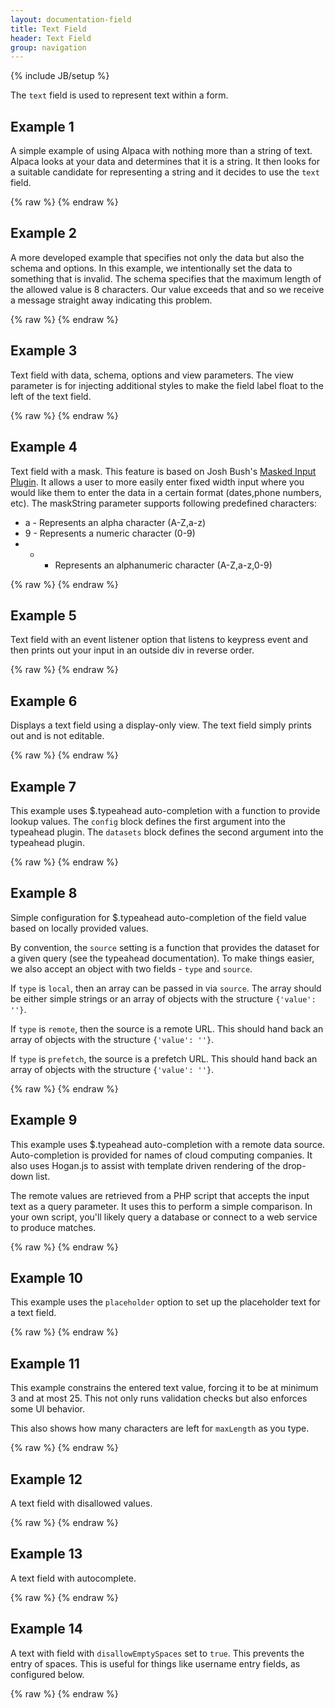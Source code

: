```yaml
---
layout: documentation-field
title: Text Field
header: Text Field
group: navigation
---
```

{% include JB/setup %}


The ```text``` field is used to represent text within a form.

<!-- INCLUDE_API_DOCS: text -->

## Example 1
A simple example of using Alpaca with nothing more than a string of text.  Alpaca looks at your data and determines that it
is a string.  It then looks for a suitable candidate for representing a string and it decides to use the ```text``` field.

<div id="field1"> </div>
{% raw %}
<script type="text/javascript" id="field1-script">
$("#field1").alpaca({
    "data": "I Love Alpaca Ice Cream!"
});
</script>
{% endraw %}


## Example 2
A more developed example that specifies not only the data but also the schema and options.  In this example, we intentionally set the data to something that is invalid.
The schema specifies that the maximum length of the allowed value is 8 characters.  Our value exceeds that and so we receive
a message straight away indicating this problem.

<div id="field2"> </div>
{% raw %}
<script type="text/javascript" id="field2-script">
$("#field2").alpaca({
    "data": "Mint Chocolate",
    "schema": {
        "minLength": 3,
        "maxLength": 8
    },
    "options": {
        "label": "Ice Cream",
        "helper": "Please tell us the kind of ice cream you love most!",
        "size": 30,
        "placeholder": "Enter an ice cream flavor"
    }
});
</script>
{% endraw %}


## Example 3
Text field with data, schema, options and view parameters. The view parameter is
for injecting additional styles to make the field label float to the left of the
text field.

<div id="field3"> </div>
{% raw %}
<script type="text/javascript" id="field3-script">
$("#field3").alpaca({
    "data": "Mint",
    "schema": {
        "minLength": 3,
        "maxLength": 8
    },
    "options": {
        "label": "Ice Cream",
        "helper": "Your favorite ice cream?",
        "size": 30
    },
    "view": {
        "parent": "bootstrap-edit",
        "styles": {
            ".alpaca-controlfield-label": {
                "float": "left",
                "padding": "6px 0.3em 0 0"
            }
        }
    }
});
</script>
{% endraw %}


## Example 4
Text field with a mask. This feature is based on Josh Bush's <a href="http://digitalbush.com/projects/masked-input-plugin/">Masked Input Plugin</a>.
It allows a user to more easily enter fixed width input where you would like them to enter the data in a certain format (dates,phone numbers, etc).
The maskString parameter supports following predefined characters:

- a - Represents an alpha character (A-Z,a-z)
- 9 - Represents a numeric character (0-9)
- * - Represents an alphanumeric character (A-Z,a-z,0-9)

<div id="field4"> </div>
{% raw %}
<script type="text/javascript" id="field4-script">
$("#field4").alpaca({
    "data": "123-45-6789",
    "options": {
        "label": "Social Security Number",
        "helper": "Please enter your social security number.",
        "size": 30,
        "maskString": "999-99-9999"
    }
});
</script>
{% endraw %}


## Example 5
Text field with an event listener option that listens to keypress event and then prints out your input in an outside div in reverse order.

<div id="output"> </div>
<div id="field5"> </div>
{% raw %}
<script type="text/javascript" id="field5-script">
$("#field5").alpaca({
    "options": {
        "label": "Echo Your Input",
        "helper": "Type whatever you want to type.",
        "onFieldKeyup": function(e) {
            $('#output').html(this.getValue().split("").reverse().join(""));
        }
    }
});
</script>
{% endraw %}


## Example 6
Displays a text field using a display-only view.  The text field simply prints out and is not editable.

<div id="field6"> </div>
{% raw %}
<script type="text/javascript" id="field6-script">
$("#field6").alpaca({
    "data": "Mickey Mantle",
    "schema": {
        "type": "string"
    },
    "options": {
        "label": "Name"
    },
    "view": "bootstrap-display"
});
</script>
{% endraw %}


## Example 7
This example uses $.typeahead auto-completion with a function to provide lookup values.
The <code>config</code> block defines the first argument into the typeahead plugin.
The <code>datasets</code> block defines the second argument into the typeahead plugin.

<div id="field7"> </div>
{% raw %}
<script type="text/javascript" id="field7-script">
$("#field7").alpaca({
    "schema": {
        "type": "string"
    },
    "options": {
        "type": "text",
        "label": "Company Name",
        "helper": "Select the name of a cloud computing company",
        "typeahead": {
            "config": {
                "autoselect": true,
                "highlight": true,
                "hint": true,
                "minLength": 1
            },
            "datasets": {
                "type": "local",
                "source": function(query)
                {
                    var companies = [
                        "Cloud CMS",
                        "Amazon",
                        "HubSpot"
                    ];

                    var results = [];
                    for (var i = 0; i < companies.length; i++)
                    {
                        var add = true;

                        if (query)
                        {
                            add = (companies[i].indexOf(query) === 0);
                        }

                        if (add)
                        {
                            results.push({
                                "value": companies[i]
                            });
                        }
                    }

                    return results;
                }
            }
        }
    }
});
</script>
{% endraw %}


## Example 8
Simple configuration for $.typeahead auto-completion of the field value based on locally provided values.

By convention, the <code>source</code> setting is a function that provides the dataset for a given query (see the typeahead documentation).
To make things easier, we also accept an object with two fields - <code>type</code> and <code>source</code>.

If <code>type</code> is <code>local</code>, then an array can be passed in via <code>source</code>.  The array should be either simple
strings or an array of objects with the structure <code>{'value': ''}</code>.

If <code>type</code> is <code>remote</code>, then the source is a remote URL.  This should hand back an array of objects with the structure <code>{'value': ''}</code>.

If <code>type</code> is <code>prefetch</code>, the source is a prefetch URL.  This should hand back an array of objects with the structure <code>{'value': ''}</code>.

<div id="field8"> </div>
{% raw %}
<script type="text/javascript" id="field8-script">
    var colorNames = ["AliceBlue","AntiqueWhite","Aqua","Aquamarine","Azure","Beige","Bisque","Black","BlanchedAlmond","Blue","BlueViolet","Brown","BurlyWood","CadetBlue","Chartreuse","Chocolate","Coral","CornflowerBlue","Cornsilk","Crimson","Cyan","DarkBlue","DarkCyan","DarkGoldenRod","DarkGray","DarkGrey","DarkGreen","DarkKhaki","DarkMagenta","DarkOliveGreen","Darkorange","DarkOrchid","DarkRed","DarkSalmon","DarkSeaGreen","DarkSlateBlue","DarkSlateGray","DarkSlateGrey","DarkTurquoise","DarkViolet","DeepPink","DeepSkyBlue","DimGray","DimGrey","DodgerBlue","FireBrick","FloralWhite","ForestGreen","Fuchsia","Gainsboro","GhostWhite","Gold","GoldenRod","Gray","Grey","Green","GreenYellow","HoneyDew","HotPink","IndianRed","Indigo","Ivory","Khaki","Lavender","LavenderBlush","LawnGreen","LemonChiffon","LightBlue","LightCoral","LightCyan","LightGoldenRodYellow","LightGray","LightGrey","LightGreen","LightPink","LightSalmon","LightSeaGreen","LightSkyBlue","LightSlateGray","LightSlateGrey","LightSteelBlue","LightYellow","Lime","LimeGreen","Linen","Magenta","Maroon","MediumAquaMarine","MediumBlue","MediumOrchid","MediumPurple","MediumSeaGreen","MediumSlateBlue","MediumSpringGreen","MediumTurquoise","MediumVioletRed","MidnightBlue","MintCream","MistyRose","Moccasin","NavajoWhite","Navy","OldLace","Olive","OliveDrab","Orange","OrangeRed","Orchid","PaleGoldenRod","PaleGreen","PaleTurquoise","PaleVioletRed","PapayaWhip","PeachPuff","Peru","Pink","Plum","PowderBlue","Purple","Red","RosyBrown","RoyalBlue","SaddleBrown","Salmon","SandyBrown","SeaGreen","SeaShell","Sienna","Silver","SkyBlue","SlateBlue","SlateGray","SlateGrey","Snow","SpringGreen","SteelBlue","Tan","Teal","Thistle","Tomato","Turquoise","Violet","Wheat","White","WhiteSmoke","Yellow","YellowGreen"];

    $("#field8").alpaca({
        "schema": {
            "type": "string"
        },
        "options": {
            "type": "text",
            "label": "CSS Color",
            "helper": "Provide the name of a CSS color you would like to use",
            "typeahead": {
                "datasets": {
                    "type": "local",
                    "source": colorNames
                }
            }
        }
    });
</script>
{% endraw %}


## Example 9
This example uses $.typeahead auto-completion with a remote data source.  Auto-completion
is provided for names of cloud computing companies.  It also uses Hogan.js to assist
with template driven rendering of the drop-down list.

The remote values are retrieved from a PHP script that accepts the input text as a query
parameter.  It uses this to perform a simple comparison.  In your own script, you'll likely
query a database or connect to a web service to produce matches.

<div id="field9"> </div>
{% raw %}
<script type="text/javascript" id="field9-script">
$("#field9").alpaca({
    "schema": {
        "type": "string"
    },
    "options": {
        "type": "text",
        "label": "Company Name",
        "helper": "Select the name of a cloud computing company",
        "typeahead": {
            "datasets": {
                "type": "remote",
                "source": "/docs/endpoints/typeahead-sample.php?q=%QUERY",
                "templates": {
                    "empty": "Nothing found...",
                    "header": "<h4>List of companies</h4><br/><br/>",
                    "footer": "<br/><br/><h4>Powered by Alpaca</h4>",
                    "suggestion": "<p style='color: blue'>{{value}}</p>"
                }
            }
        }
    }
});
</script>
{% endraw %}


## Example 10
This example uses the <code>placeholder</code> option to set up the placeholder text
for a text field.

<div id="field10"></div>
{% raw %}
<script type="text/javascript" id="field10-script">
$("#field10").alpaca({
    "schema": {
        "type": "string"
    },
    "options": {
        "type": "text",
        "label": "Speak thy name and enter...",
        "placeholder": "What is your name?"
    }
});
</script>
{% endraw %}


## Example 11
This example constrains the entered text value, forcing it to be at minimum 3 and at most 25.
This not only runs validation checks but also enforces some UI behavior.

This also shows how many characters are left for <code>maxLength</code> as you type.

<div id="field11"></div>
{% raw %}
<script type="text/javascript" id="field11-script">
$("#field11").alpaca({
    "schema": {
        "type": "string",
        "minLength": 3,
        "maxLength": 25
    },
    "options": {
        "type": "text",
        "label": "What is your name?",
        "constrainMaxLength": true,
        "constrainMinLength": true,
        "showMaxLengthIndicator": true
    },
    "data": "Jackie Robinson"
});
</script>
{% endraw %}


## Example 12
A text field with disallowed values.

<div id="field12"></div>
{% raw %}
<script type="text/javascript" id="field12-script">
$("#field12").alpaca({
    "data": "Mickey Mantle",
    "schema": {
        "type": "string",
        "disallow": ["Mickey Mantle", "Mickey"]
    },
    "options": {
        "label": "Name"
    }
});
</script>
{% endraw %}

## Example 13
A text field with autocomplete.

<div id="field13"></div>
{% raw %}
<script type="text/javascript" id="field13-script">
$("#field13").alpaca({
    "data": "Mickey Mantle",
    "schema": {
        "type": "string"
    },
    "options": {
        "label": "Name",
        "autocomplete": true
    }
});
</script>
{% endraw %}

## Example 14
A text with field with <code>disallowEmptySpaces</code> set to <code>true</code>.  This prevents the entry of spaces.
This is useful for things like username entry fields, as configured below.

<div id="field14"></div>
{% raw %}
<script type="text/javascript" id="field14-script">
$("#field14").alpaca({
    "schema": {
        "type": "string"
    },
    "options": {
        "type": "lowercase",
        "label": "User Name",
        "disallowEmptySpaces": true
    }
});
</script>
{% endraw %}

